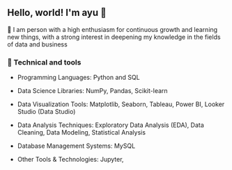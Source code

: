 ## Hello, world! I'm ayu 👋 
🌱 I am person with a high enthusiasm for continuous growth and learning new things, with a strong interest in deepening my knowledge in the fields of data and business

### 🤖 Technical and tools
* Programming Languages: Python and SQL

* Data Science Libraries: NumPy, Pandas, Scikit-learn

* Data Visualization Tools: Matplotlib, Seaborn, Tableau, Power BI, Looker Studio (Data Studio)

* Data Analysis Techniques: Exploratory Data Analysis (EDA), Data Cleaning, Data Modeling, Statistical Analysis

* Database Management Systems: MySQL

* Other Tools & Technologies: Jupyter,

<!--
**srahayu/srahayu** is a ✨ _special_ ✨ repository because its `README.md` (this file) appears on your GitHub profile.

Here are some ideas to get you started:

- 🔭 I’m currently working on ...
- 🌱 I’m currently learning ...
- 👯 I’m looking to collaborate on ...
- 🤔 I’m looking for help with ...
- 💬 Ask me about ...
- 📫 How to reach me: ...
- 😄 Pronouns: ...
- ⚡ Fun fact: ...
-->
